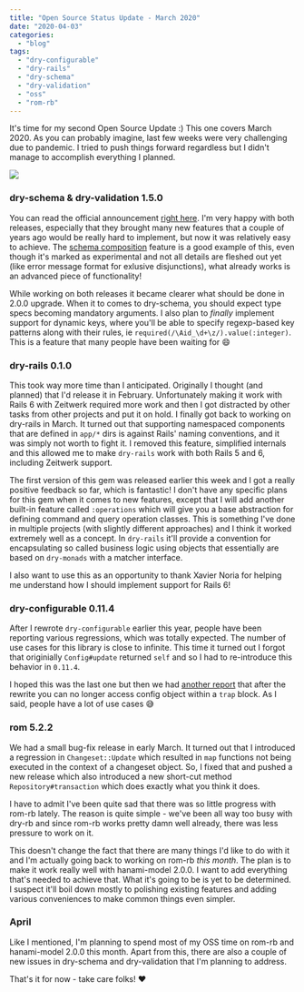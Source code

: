 ```yaml
---
title: "Open Source Status Update - March 2020"
date: "2020-04-03"
categories:
  - "blog"
tags:
  - "dry-configurable"
  - "dry-rails"
  - "dry-schema"
  - "dry-validation"
  - "oss"
  - "rom-rb"
---
```


It's time for my second Open Source Update :) This one covers March 2020. As you can probably imagine, last few weeks were very challenging due to pandemic. I tried to push things forward regardless but I didn't manage to accomplish everything I planned.

![](/assets/images/Screenshot-2020-04-03-at-09.54.16.png)

### dry-schema & dry-validation 1.5.0

You can read the official announcement [right here](https://dry-rb.org/news/2020/03/11/dry-schema-and-dry-validation-1-5-0-released/). I'm very happy with both releases, especially that they brought many new features that a couple of years ago would be really hard to implement, but now it was relatively easy to achieve. The [schema composition](https://dry-rb.org/gems/dry-schema/1.5/advanced/composing-schemas/) feature is a good example of this, even though it's marked as experimental and not all details are fleshed out yet (like error message format for exlusive disjunctions), what already works is an advanced piece of functionality!

While working on both releases it became clearer what should be done in 2.0.0 upgrade. When it to comes to dry-schema, you should expect type specs becoming mandatory arguments. I also plan to _finally_ implement support for dynamic keys, where you'll be able to specify regexp-based key patterns along with their rules, ie `required(/\Aid_\d+\z/).value(:integer)`. This is a feature that many people have been waiting for 😄

### dry-rails 0.1.0

This took way more time than I anticipated. Originally I thought (and planned) that I'd release it in February. Unfortunately making it work with Rails 6 with Zeitwerk required more work and then I got distracted by other tasks from other projects and put it on hold. I finally got back to working on dry-rails in March. It turned out that supporting namespaced components that are defined in `app/*` dirs is against Rails' naming conventions, and it was simply not worth to fight it. I removed this feature, simplified internals and this allowed me to make `dry-rails` work with both Rails 5 and 6, including Zeitwerk support.

The first version of this gem was released earlier this week and I got a really positive feedback so far, which is fantastic! I don't have any specific plans for this gem when it comes to new features, except that I will add another built-in feature called `:operations` which will give you a base abstraction for defining command and query operation classes. This is something I've done in multiple projects (with slightly different approaches) and I think it worked extremely well as a concept. In `dry-rails` it'll provide a convention for encapsulating so called business logic using objects that essentially are based on `dry-monads` with a matcher interface.

I also want to use this as an opportunity to thank Xavier Noria for helping me understand how I should implement support for Rails 6!

### dry-configurable 0.11.4

After I rewrote `dry-configurable` earlier this year, people have been reporting various regressions, which was totally expected. The number of use cases for this library is close to infinite. This time it turned out I forgot that originially `Config#update` returned `self` and so I had to re-introduce this behavior in `0.11.4`.

I hoped this was the last one but then we had [another report](https://github.com/dry-rb/dry-configurable/issues/93) that after the rewrite you can no longer access config object within a `trap` block. As I said, people have a lot of use cases 😅

### rom 5.2.2

We had a small bug-fix release in early March. It turned out that I introduced a regression in `Changeset::Update` which resulted in `map` functions not being executed in the context of a changeset object. So, I fixed that and pushed a new release which also introduced a new short-cut method `Repository#transaction` which does exactly what you think it does.

I have to admit I've been quite sad that there was so little progress with rom-rb lately. The reason is quite simple - we've been all way too busy with dry-rb and since rom-rb works pretty damn well already, there was less pressure to work on it.

This doesn't change the fact that there are many things I'd like to do with it and I'm actually going back to working on rom-rb _this month_. The plan is to make it work really well with hanami-model 2.0.0. I want to add everything that's needed to achieve that. What it's going to be is yet to be determined. I suspect it'll boil down mostly to polishing existing features and adding various conveniences to make common things even simpler.

### April

Like I mentioned, I'm planning to spend most of my OSS time on rom-rb and hanami-model 2.0.0 this month. Apart from this, there are also a couple of new issues in dry-schema and dry-validation that I'm planning to address.

That's it for now - take care folks! ❤️
